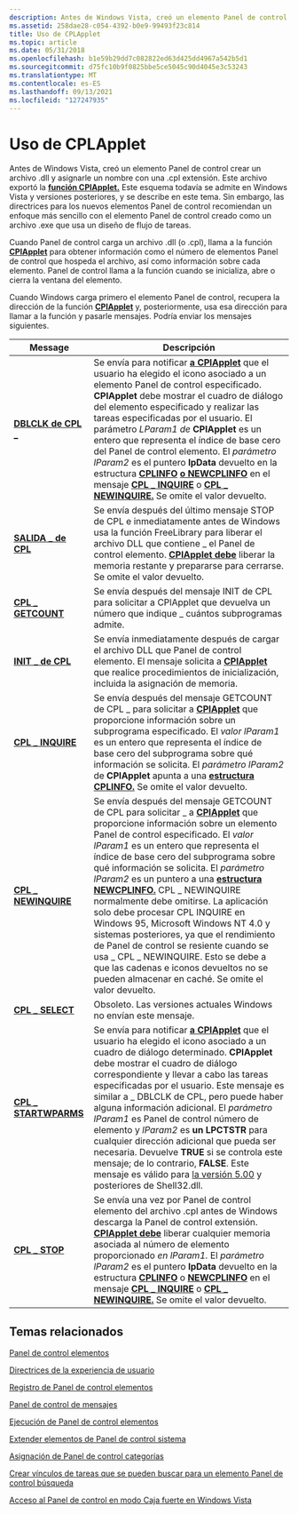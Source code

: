 ```yaml
---
description: Antes de Windows Vista, creó un elemento Panel de control crear un archivo .dll y asignarle un nombre con una .cpl extensión.
ms.assetid: 258dae28-c054-4392-b0e9-99493f23c814
title: Uso de CPLApplet
ms.topic: article
ms.date: 05/31/2018
ms.openlocfilehash: b1e59b29dd7c082822ed63d425dd4967a542b5d1
ms.sourcegitcommit: d75fc10b9f0825bbe5ce5045c90d4045e3c53243
ms.translationtype: MT
ms.contentlocale: es-ES
ms.lasthandoff: 09/13/2021
ms.locfileid: "127247935"
---
```

# <a name="using-cplapplet"></a>Uso de CPLApplet

Antes de Windows Vista, creó un elemento Panel de control crear un archivo .dll y asignarle un nombre con una .cpl extensión. Este archivo exportó la [**función CPlApplet.**](/windows/win32/api/cpl/nc-cpl-applet_proc) Este esquema todavía se admite en Windows Vista y versiones posteriores, y se describe en este tema. Sin embargo, las directrices para los nuevos elementos Panel de control recomiendan un enfoque más sencillo con el elemento Panel de control creado como un archivo .exe que usa un diseño de flujo de tareas.

Cuando Panel de control carga un archivo .dll (o .cpl), llama a la función [**CPlApplet**](/windows/win32/api/cpl/nc-cpl-applet_proc) para obtener información como el número de elementos Panel de control que hospeda el archivo, así como información sobre cada elemento. Panel de control llama a la función cuando se inicializa, abre o cierra la ventana del elemento.

Cuando Windows carga primero el elemento Panel de control, recupera la dirección de la función [**CPlApplet**](/windows/win32/api/cpl/nc-cpl-applet_proc) y, posteriormente, usa esa dirección para llamar a la función y pasarle mensajes. Podría enviar los mensajes siguientes.



| Message                                     | Descripción                                                                                                                                                                                                                                                                                                                                                                                                                                                                                                                                                                                                                                                                                        |
|---------------------------------------------|----------------------------------------------------------------------------------------------------------------------------------------------------------------------------------------------------------------------------------------------------------------------------------------------------------------------------------------------------------------------------------------------------------------------------------------------------------------------------------------------------------------------------------------------------------------------------------------------------------------------------------------------------------------------------------------------------|
| [**DBLCLK de CPL \_**](cpl-dblclk.md)           | Se envía para notificar [**a CPlApplet**](/windows/win32/api/cpl/nc-cpl-applet_proc) que el usuario ha elegido el icono asociado a un elemento Panel de control especificado. **CPlApplet** debe mostrar el cuadro de diálogo del elemento especificado y realizar las tareas especificadas por el usuario. El parámetro *LParam1 de* **CPlApplet** es un entero que representa el índice de base cero del Panel de control elemento. El *parámetro lParam2* es el puntero **lpData** devuelto en la estructura [**CPLINFO**](/windows/win32/api/cpl/ns-cpl-cplinfo) [**o NEWCPLINFO**](/windows/win32/api/cpl/ns-cpl-newcplinfoa) en el mensaje [**CPL \_ INQUIRE**](cpl-inquire.md) o [**CPL \_ NEWINQUIRE.**](cpl-newinquire.md) Se omite el valor devuelto.                                                                |
| [**SALIDA \_ de CPL**](cpl-exit.md)               | Se envía después del último mensaje STOP de CPL e inmediatamente antes de Windows usa la función FreeLibrary para liberar el archivo DLL que contiene \_ el Panel de control elemento. [](/windows/win32/api/libloaderapi/nf-libloaderapi-freelibrary) [**CPlApplet debe**](/windows/win32/api/cpl/nc-cpl-applet_proc) liberar la memoria restante y prepararse para cerrarse. Se omite el valor devuelto.                                                                                                                                                                                                                                                                                                                                                                                                |
| [**CPL \_ GETCOUNT**](cpl-getcount.md)       | Se envía después del mensaje INIT de CPL para solicitar a CPlApplet que devuelva un número que indique \_ cuántos subprogramas [](/windows/win32/api/cpl/nc-cpl-applet_proc) admite.                                                                                                                                                                                                                                                                                                                                                                                                                                                                                                                                                      |
| [**INIT \_ de CPL**](cpl-init.md)               | Se envía inmediatamente después de cargar el archivo DLL que Panel de control elemento. El mensaje solicita a [**CPlApplet**](/windows/win32/api/cpl/nc-cpl-applet_proc) que realice procedimientos de inicialización, incluida la asignación de memoria.                                                                                                                                                                                                                                                                                                                                                                                                                                                                                               |
| [**CPL \_ INQUIRE**](cpl-inquire.md)         | Se envía después del mensaje GETCOUNT de CPL \_ para solicitar a [**CPlApplet**](/windows/win32/api/cpl/nc-cpl-applet_proc) que proporcione información sobre un subprograma especificado. El *valor lParam1* es un entero que representa el índice de base cero del subprograma sobre qué información se solicita. El *parámetro lParam2* de **CPlApplet** apunta a una [**estructura CPLINFO.**](/windows/win32/api/cpl/ns-cpl-cplinfo) Se omite el valor devuelto.                                                                                                                                                                                                                                                                                                    |
| [**CPL \_ NEWINQUIRE**](cpl-newinquire.md)   | Se envía después del mensaje GETCOUNT de CPL para solicitar \_ a [**CPlApplet**](/windows/win32/api/cpl/nc-cpl-applet_proc) que proporcione información sobre un elemento Panel de control especificado. El *valor lParam1* es un entero que representa el índice de base cero del subprograma sobre qué información se solicita. El *parámetro lParam2* es un puntero a una [**estructura NEWCPLINFO.**](/windows/win32/api/cpl/ns-cpl-newcplinfoa) CPL \_ NEWINQUIRE normalmente debe omitirse. La aplicación solo debe procesar CPL INQUIRE en Windows 95, Microsoft Windows NT 4.0 y sistemas posteriores, ya que el rendimiento de Panel de control se resiente cuando se usa \_ CPL \_ NEWINQUIRE. Esto se debe a que las cadenas e iconos devueltos no se pueden almacenar en caché. Se omite el valor devuelto. |
| [**CPL \_ SELECT**](cpl-select.md)           | Obsoleto. Las versiones actuales Windows no envían este mensaje.                                                                                                                                                                                                                                                                                                                                                                                                                                                                                                                                                                                                                                    |
| [**CPL \_ STARTWPARMS**](cpl-startwparms.md) | Se envía para notificar [**a CPlApplet**](/windows/win32/api/cpl/nc-cpl-applet_proc) que el usuario ha elegido el icono asociado a un cuadro de diálogo determinado. **CPlApplet** debe mostrar el cuadro de diálogo correspondiente y llevar a cabo las tareas especificadas por el usuario. Este mensaje es similar a \_ DBLCLK de CPL, pero puede haber alguna información adicional. El *parámetro lParam1* es Panel de control número de elemento y *lParam2* es **un LPCTSTR** para cualquier dirección adicional que pueda ser necesaria. Devuelve **TRUE** si se controla este mensaje; de lo contrario, **FALSE**. Este mensaje es válido para [la versión 5.00](versions.md) y posteriores de Shell32.dll.                                                                                         |
| [**CPL \_ STOP**](cpl-stop.md)               | Se envía una vez por Panel de control elemento del archivo .cpl antes de Windows descarga la Panel de control extensión. [**CPlApplet debe**](/windows/win32/api/cpl/nc-cpl-applet_proc) liberar cualquier memoria asociada al número de elemento proporcionado *en lParam1.* El *parámetro lParam2* es el puntero **lpData** devuelto en la estructura [**CPLINFO**](/windows/win32/api/cpl/ns-cpl-cplinfo) o [**NEWCPLINFO**](/windows/win32/api/cpl/ns-cpl-newcplinfoa) en el mensaje [**CPL \_ INQUIRE**](cpl-inquire.md) o [**CPL \_ NEWINQUIRE.**](cpl-newinquire.md) Se omite el valor devuelto.                                                                                                                                                                                                       |



 

## <a name="related-topics"></a>Temas relacionados

<dl> <dt>

[Panel de control elementos](control-panel-applications.md)
</dt> <dt>

[Directrices de la experiencia de usuario](user-experience-guidelines.md)
</dt> <dt>

[Registro de Panel de control elementos](registering-control-panel-items.md)
</dt> <dt>

[Panel de control de mensajes](message-processing.md)
</dt> <dt>

[Ejecución de Panel de control elementos](executing-control-panel-items.md)
</dt> <dt>

[Extender elementos de Panel de control sistema](extending-system-control-panel-items.md)
</dt> <dt>

[Asignación de Panel de control categorías](assigning-control-panel-categories.md)
</dt> <dt>

[Crear vínculos de tareas que se pueden buscar para un elemento Panel de control búsqueda](creating-searchable-task-links.md)
</dt> <dt>

[Acceso al Panel de control en modo Caja fuerte en Windows Vista](accessing-the-cp-in-safe-mode-under-vista.md)
</dt> </dl>

 

 
